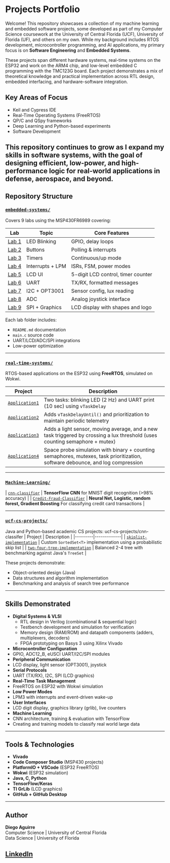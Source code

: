 # Projects Portfolio

Welcome! This repository showcases a collection of my machine learning and embedded software projects, some developed as part of my Computer Science coursework at the University of Central Florida (UCF), University of Florida (UF), and others on my own. While my background includes RTOS development, microcontroller programming, and AI applications, my primary focus is on **Software Engineering** and **Embedded Systems**.

These projects span different hardware systems, real-time systems on the ESP32 and work on the ARM4 chip, and low-level embedded C programming with the TMC123G board. Each project demonstrates a mix of theoretical knowledge and practical implementation across RTL design, embedded interfacing, and hardware-software integration.

## Key Areas of Focus
- Keil and Cypress IDE
- Real-Time Operating Systems (FreeRTOS)
- QP/C and QSpy frameworks
- Deep Learning and Python-based experiments
- Software Development



This repository continues to grow as I expand my skills in software systems, with the goal of designing efficient, low-power, and high-performance logic for real-world applications in defense, aerospace, and beyond.
---

## Repository Structure

###  [`embedded-systems/`](./embedded-systems/)
Covers 9 labs using the MSP430FR6989 covering:

| Lab | Topic | Core Features |
|-----|-------|---------------|
| [Lab 1](./embedded-systems/Lab01_LED_Blink) | LED Blinking | GPIO, delay loops |
| [Lab 2](./embedded-systems/Lab02_Button_Interrupts) | Buttons | Polling & interrupts |
| [Lab 3](./embedded-systems/Lab03_Timer_LED_Control) | Timers | Continuous/up mode |
| [Lab 4](./embedded-systems/Lab04_Interrupts_and_LowPower) | Interrupts + LPM | ISRs, FSM, power modes |
| [Lab 5](./embedded-systems/Lab05_LCD_Display) | LCD UI | 5-digit LCD control, timer counter |
| [Lab 6](./embedded-systems/Lab06_UART_Communication) | UART | TX/RX, formatted messages |
| [Lab 7](./embedded-systems/Lab07_I2C_LightSensor) | I2C + OPT3001 | Sensor config, lux reading |
| [Lab 8](./embedded-systems/Lab08_ADC_Joystick) | ADC | Analog joystick interface |
| [Lab 9](./embedded-systems/Lab09_SPI_LCD_Display) | SPI + Graphics | LCD display with shapes and logo |

Each lab folder includes:
- `README.md` documentation
-  `main.c` source code
-  UART/LCD/ADC/SPI integrations
-  Low-power optimization

---

###  [`real-time-systems/`](./real-time-systems/)
RTOS-based applications on the ESP32 using **FreeRTOS**, simulated on Wokwi.

| Project | Description |
|---------|-------------|
| [`Application1`](./real-time-systems/Application1) | Two tasks: blinking LED (2 Hz) and UART print (10 sec) using `vTaskDelay` |
| [`Application2`](./real-time-systems/Application2) | Adds `vTaskDelayUntil()` and prioritization to maintain periodic telemetry |
| [`Application3`](./real-time-systems/Application3) | Adds a light sensor, moving average, and a new task triggered by crossing a lux threshold (uses counting semaphore + mutex) |
| [`Application4`](./real-time-systems/Application4) | Space probe simulation with binary + counting semaphores, mutexes, task prioritization, software debounce, and log compression |


---
###  [`Machine-Learning/`](./Machine-Learning/)
| [`cnn-classifier`](Machine-Learning/) | **TensorFlow CNN** for MNIST digit recognition (>98% accuracy) |
| [`Credit-Fraud-Classifier`](Machine-Learning/) | **Neural Net, Logistic, random forest, Gradient Boosting** For classifying credit card transactions |


---
###  [`ucf-cs-projects/`](./ucf-cs-projects/)
Java and Python-based academic CS projects:
ucf-cs-projects/cnn-classifer
| Project | Description |
|---------|-------------|
| [`skiplist-implementation`](ucf-cs-projects/skiplist-implementation) | Custom `SortedSet<T>` implementation using a probabilistic skip list |
| [`two-four-tree-implementation`](ucf-cs-projects/two-four-tree-implementation) | Balanced 2-4 tree with benchmarking against Java's `TreeSet` |

These projects demonstrate:
- Object-oriented design (Java)
- Data structures and algorithm implementation
- Benchmarking and analysis of search tree performance

---

##  Skills Demonstrated

- **Digital Systems & VLSI**
  - RTL design in Verilog (combinational & sequential logic)
  - Testbench development and simulation for verification
  - Memory design (RAM/ROM) and datapath components (adders, multiplexers, decoders)
  - FPGA prototyping on Basys 3 using Xilinx Vivado
-  **Microcontroller Configuration**
  - GPIO, ADC12_B, eUSCI UART/I2C/SPI modules
-  **Peripheral Communication**
  - LCD display, light sensor (OPT3001), joystick
-  **Serial Protocols**
  - UART (TX/RX), I2C, SPI (LCD graphics)
-  **Real-Time Task Management**
  - FreeRTOS on ESP32 with Wokwi simulation
-  **Low Power Modes**
  - LPM3 with interrupts and event-driven wake-up
-  **User Interfaces**
  - LCD digit display, graphics library (grlib), live counters
-  **Machine Learning**
  - CNN architecture, training & evaluation with TensorFlow
  - Creating and training models to classify real world large data

---

##  Tools & Technologies

- **Vivado**
- **Code Composer Studio** (MSP430 projects)
- **PlatformIO + VSCode** (ESP32 FreeRTOS)
- **Wokwi** (ESP32 simulation)
- **Java, C, Python**
- **TensorFlow/Keras**
- **TI GrLib** (LCD graphics)
- **GitHub + GitHub Desktop**

---
## Author

**Diego Aguirre**  
Computer Science | University of Central Florida  
Data Science | University of Florida

[LinkedIn](https://www.linkedin.com/in/diegoaguirre1102/) 
---


